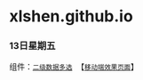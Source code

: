 # xlshen.github.io
### 13日星期五
组件：[`二级数据多选`](https://github.com/xlshen/xlshen.github.io/tree/master/component/multi-data-picker "二级数据多选")  【[`移动端效果页面`](https://xlshen.github.io/component/multi-data-picker/multi-data-picker.html)】
